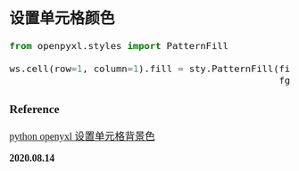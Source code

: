 <font size=4 face='楷体'>

## 设置单元格颜色

```python
from openpyxl.styles import PatternFill

ws.cell(row=1, column=1).fill = sty.PatternFill(fill_type='solid',
                                                fgColor="0d5330")
```

### Reference

[python openyxl 设置单元格背景色](https://www.jianshu.com/p/87579d205024)

**2020.08.14**
